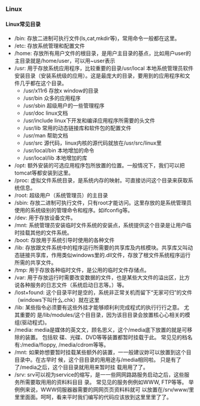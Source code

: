 ### Linux

#### Linux常见目录
- /bin: 存放二进制可执行文件(ls,cat,mkdir等)，常用命令一般都在这里。
- /etc: 存放系统管理和配置文件
- /home: 存放所有用户文件的根目录，是用户主目录的基点，比如用户user的主目录就是/home/user，可以用~user表示
- /usr: 用于存放系统应用程序，比较重要的目录/usr/local 本地系统管理员软件安装目录（安装系统级的应用）。这是最庞大的目录，要用到的应用程序和文件几乎都在这个目录。
  - /usr/x11r6 存放x window的目录
  - /usr/bin 众多的应用程序
  - /usr/sbin 超级用户的一些管理程序
  - /usr/doc linux文档
  - /usr/include linux下开发和编译应用程序所需要的头文件
  - /usr/lib 常用的动态链接库和软件包的配置文件
  - /usr/man 帮助文档
  - /usr/src 源代码，linux内核的源代码就放在/usr/src/linux里
  - /usr/local/bin 本地增加的命令
  - /usr/local/lib 本地增加的库
- /opt: 额外安装的可选应用程序包所放置的位置。一般情况下，我们可以把tomcat等都安装到这里。
- /proc: 虚拟文件系统目录，是系统内存的映射。可直接访问这个目录来获取系统信息。
- /root: 超级用户（系统管理员）的主目录
- /sbin: 存放二进制可执行文件，只有root才能访问。这里存放的是系统管理员使用的系统级别的管理命令和程序。如ifconfig等。
- /dev: 用于存放设备文件。
- /mnt: 系统管理员安装临时文件系统的安装点，系统提供这个目录是让用户临时挂载其他的文件系统。
- /boot: 存放用于系统引导时使用的各种文件
- /lib: 存放跟文件系统中的程序运行所需要的共享库及内核模块。共享库又叫动态链接共享库，作用类似windows里的.dll文件，存放了根文件系统程序运行所需的共享文件。
- /tmp: 用于存放各种临时文件，是公用的临时文件存储点。
- /var: 用于存放运行时需要改变数据的文件，也是某些大文件的溢出区，比方说各种服务的日志文件（系统启动日志等。）等。
- /lost+found: 这个目录平时是空的，系统非正常关机而留下“无家可归”的文件（windows下叫什么.chk）就在这里
- /lib: 某些指令必须要有这些外挂才能够顺利利完成程式的执⾏行行之意。 尤其重要的 是/lib/modules/这个⽬目录，因为该⽬目录会放置核⼼心相关的模组(驱动程式)。
- /media: media是媒体的英⽂文，顾名思义，这个/media底下放置的就是可移除的装置。 包括软 碟、光碟、DVD等等装置都暂时挂载于此。 常⻅见的档名有:/media/floppy, /media/cdrom等等。
- /mnt: 如果妳想要暂时挂载某些额外的装置，⼀一般建议妳可以放置到这个⽬目录中。在古早时 候，这个⽬目录的⽤用途与/media相同啦。 只是有了了/media之后，这个⽬目录就⽤用来暂时挂 载⽤用了了。
- /srv: srv可以视为service的缩写，是⼀一些⽹网路路服务启动之后，这些服务所需要取⽤用的资料料⽬目 录。 常⻅见的服务例例如WWW, FTP等等。 举例例来说，WWW伺服器器需要的⽹网⻚页资料料就可 以放置在/srv/www/⾥里里⾯面。呵呵，看来平时我们编写的代码应该放到这⾥里里了了。